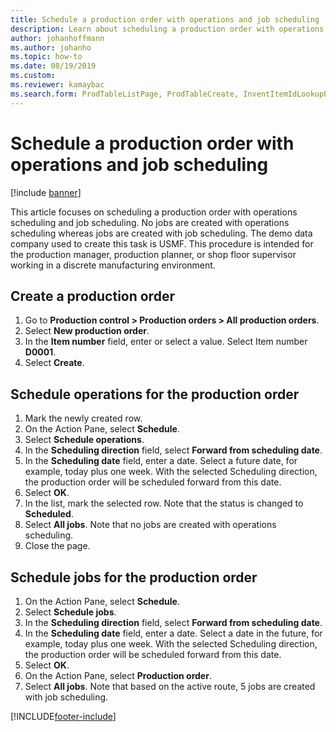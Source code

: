 ```yaml
--- 
title: Schedule a production order with operations and job scheduling
description: Learn about scheduling a production order with operations scheduling and job scheduling, including a step-by-step process for creating production orders. 
author: johanhoffmann
ms.author: johanho
ms.topic: how-to
ms.date: 08/19/2019
ms.custom:
ms.reviewer: kamaybac   
ms.search.form: ProdTableListPage, ProdTableCreate, InventItemIdLookupPurchase, ProdSchedule, ProdTable, ProdRouteJob
---
```


# Schedule a production order with operations and job scheduling

[!include [banner](../../includes/banner.md)]

This article focuses on scheduling a production order with operations scheduling and job scheduling. No jobs are created with operations scheduling whereas jobs are created with job scheduling. The demo data company used to create this task is USMF. This procedure is intended for the production manager, production planner, or shop floor supervisor working in a discrete manufacturing environment.


## Create a production order
1. Go to **Production control > Production orders > All production orders**.
2. Select **New production order**.
3. In the **Item number** field, enter or select a value. Select Item number **D0001**.  
4. Select **Create**.

## Schedule operations for the production order
1. Mark the newly created row.      
2. On the Action Pane, select **Schedule**.
3. Select **Schedule operations**.
4. In the **Scheduling direction** field, select **Forward from scheduling date**.
5. In the **Scheduling date** field, enter a date. Select a future date, for example, today plus one week. With the selected Scheduling direction, the production order will be scheduled forward from this date.  
6. Select **OK**.
7. In the list, mark the selected row. Note that the status is changed to **Scheduled**. 
8. Select **All jobs**. Note that no jobs are created with operations scheduling.  
9. Close the page.

## Schedule jobs for the production order
1. On the Action Pane, select **Schedule**.
2. Select **Schedule jobs**.
3. In the **Scheduling direction** field, select **Forward from scheduling date**.
4. In the **Scheduling date** field, enter a date. Select a date in the future, for example, today plus one week. With the selected Scheduling direction, the production order will be scheduled forward from this date.  
5. Select **OK**.
6. On the Action Pane, select **Production order**.
7. Select **All jobs**. Note that based on the active route, 5 jobs are created with job scheduling.  



[!INCLUDE[footer-include](../../../includes/footer-banner.md)]